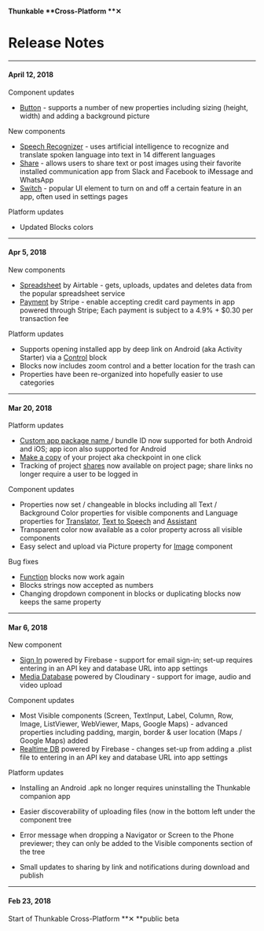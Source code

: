 #### Thunkable **Cross-Platform **✕

# Release Notes

---

#### April 12, 2018

Component updates

* [Button](/x/components/user-interface/button.md) - supports a number of new properties including sizing \(height, width\) and adding a background picture

New components

* [Speech Recognizer](/x/components/artificial-intelligence/speech-recognizer.md) - uses artificial intelligence to recognize and translate spoken language into text in 14 different languages
* [Share](/x/components/social/share.md) - allows users to share text or post images using their favorite installed communication app from Slack and Facebook to iMessage and WhatsApp
* [Switch](/x/components/user-interface/switch.md) - popular UI element to turn on and off a certain feature in an app, often used in settings pages

Platform updates

* Updated Blocks colors

---

#### Apr 5, 2018

New components

* [Spreadsheet](/ios/components/data-storage/spreadsheets.md) by Airtable - gets, uploads, updates and deletes data from the popular spreadsheet service
* [Payment](/ios/components/monetisation/payments.md) by Stripe - enable accepting credit card payments in app powered through Stripe; Each payment is subject to a 4.9% + $0.30 per transaction fee

Platform updates

* Supports opening installed app by deep link on Android \(aka Activity Starter\) via a [Control](/ios/blocks/control.md) block
* Blocks now includes zoom control and a better location for the trash can
* Properties have been re-organized into hopefully easier to use categories

---

#### Mar 20, 2018

Platform updates

* [Custom app package name ](/ios/components/app-settings/bundle-id-package-name.md)/ bundle ID now supported for both Android and iOS; app icon also supported for Android
* [Make a copy](/ios/components/make-copy.md) of your project aka checkpoint in one click
* Tracking of project [shares](/ios/6-share.md) now available on project page; share links no longer require a user to be logged in

Component updates

* Properties now set / changeable in blocks including all Text / Background Color properties for visible components and Language properties for [Translator](/ios/components/voice/translator.md), [Text to Speech](/ios/components/voice/text-to-speech.md) and [Assistant](/ios/components/voice/assistant.md)
* Transparent color now available as a color property across all visible components
* Easy select and upload via Picture property for [Image](/android/components/image/README.md) component

Bug fixes

* [Function](/ios/blocks/functions.md) blocks now work again
* Blocks strings now accepted as numbers
* Changing dropdown component in blocks or duplicating blocks now keeps the same property

---

#### Mar 6, 2018

New component

* [Sign In](/ios/components/screen-layout/authentication/sign-in.md) powered by Firebase - support for email sign-in; set-up requires entering in an API key and database URL into app settings
* [Media Database](/ios/components/data-storage/media-db.md) powered by Cloudinary - support for image, audio and video upload

Component updates

* Most Visible components \(Screen, TextInput, Label, Column, Row, Image, ListViewer, WebViewer, Maps, Google Maps\) - advanced properties including padding, margin, border & user location \(Maps / Google Maps\) added 
* [Realtime DB](/ios/components/data-storage/realtime-db.md) powered by Firebase - changes set-up from adding a .plist file to entering in an API key and database URL into app settings

Platform updates

* Installing an Android .apk no longer requires uninstalling the Thunkable companion app

* Easier discoverability of uploading files \(now in the bottom left under the component tree

* Error message when dropping a Navigator or Screen to the Phone previewer; they can only be added to the Visible components section of the tree

* Small updates to sharing by link and notifications during download and publish

---

#### Feb 23, 2018

Start of Thunkable Cross-Platform **✕ **public beta

